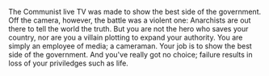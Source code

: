 The Communist live TV was made to show the best side of the government. Off the camera, however, the battle was a violent one: Anarchists are out there to tell the world the truth. But you are not the hero who saves your country, nor are you a villain plotting to expand your authority. You are simply an employee of media; a cameraman. Your job is to show the best side of the government. And you've really got no choice; failure results in loss of your priviledges such as life.
